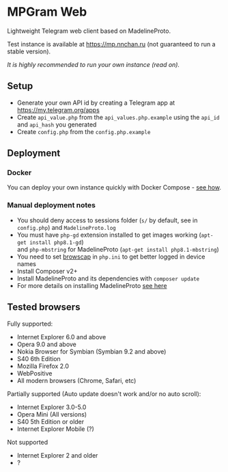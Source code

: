# MPGram Web

Lightweight Telegram web client based on MadelineProto.

Test instance is available at <a href="https://mp.nnchan.ru/">https://mp.nnchan.ru</a> (not guaranteed to run a stable version).

_It is highly recommended to run your own instance (read on)._

## Setup

- Generate your own API id by creating a Telegram app at <a href="https://my.telegram.org/apps">https://my.telegram.org/apps</a> 
- Create `api_value.php` from the `api_values.php.example` using the `api_id` and `api_hash` you generated
- Create `config.php` from the `config.php.example`

## Deployment

### Docker

You can deploy your own instance quickly with Docker Compose - [see how](https://github.com/shinovon/mpgram-web/blob/main/docker/README.md).

### Manual deployment notes

- You should deny access to sessions folder (`s/` by default, see in `config.php`) and `MadelineProto.log`
- You must have `php-gd` extension installed to get images working (`apt-get install php8.1-gd`)<br>
and `php-mbstring` for MadelineProto (`apt-get install php8.1-mbstring`)
- You need to set [browscap](https://browscap.org/) in `php.ini` to get better logged in device names
- Install Composer v2+
- Install MadelineProto and its dependencies with `composer update`
- For more details on installing MadelineProto <a href="https://docs.madelineproto.xyz/docs/REQUIREMENTS.html">see here</a>

## Tested browsers

Fully supported:

- Internet Explorer 6.0 and above
- Opera 9.0 and above
- Nokia Browser for Symbian (Symbian 9.2 and above)
- S40 6th Edition
- Mozilla Firefox 2.0
- WebPositive
- All modern browsers (Chrome, Safari, etc)

Partially supported (Auto update doesn't work and/or no auto scroll):

- Internet Explorer 3.0-5.0
- Opera Mini (All versions)
- S40 5th Edition or older
- Internet Explorer Mobile (?)

Not supported
- Internet Explorer 2 and older
- ?

